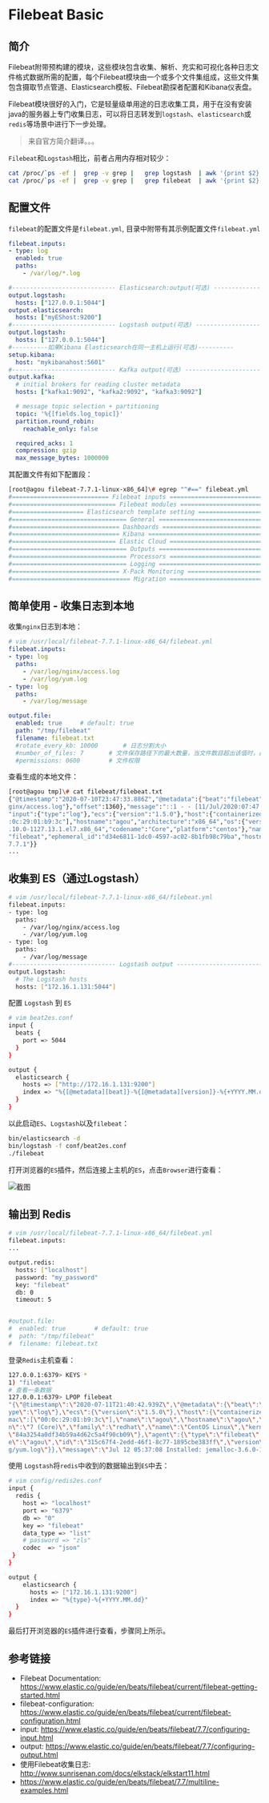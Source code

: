 # Filebeat Basic

## 简介

Filebeat附带预构建的模块，这些模块包含收集、解析、充实和可视化各种日志文件格式数据所需的配置，每个Filebeat模块由一个或多个文件集组成，这些文件集包含摄取节点管道、Elasticsearch模板、Filebeat勘探者配置和Kibana仪表盘。

Filebeat模块很好的入门，它是轻量级单用途的日志收集工具，用于在没有安装java的服务器上专门收集日志，可以将日志转发到`logstash`、`elasticsearch`或`redis`等场景中进行下一步处理。

> 来自官方简介翻译。。。

`Filebeat`和`Logstash`相比，前者占用内存相对较少：

```bash
cat /proc/`ps -ef |  grep -v grep |   grep logstash  | awk '{print $2}'`/status | grep -i vm
cat /proc/`ps -ef |  grep -v grep |   grep filebeat  | awk '{print $2}'`/status | grep -i vm
```

## 配置文件

`filebeat`的配置文件是`filebeat.yml`, 目录中附带有其示例配置文件`filebeat.yml`

```yml
filebeat.inputs:
- type: log
  enabled: true
  paths:
    - /var/log/*.log

#----------------------------- Elasticsearch:output(可选) --------------------------------
output.logstash:
  hosts: ["127.0.0.1:5044"]
output.elasticsearch:
  hosts: ["myEShost:9200"]
#----------------------------- Logstash output(可选) --------------------------------
output.logstash:
  hosts: ["127.0.0.1:5044"]
#----------如果Kibana Elasticsearch在同一主机上运行(可选)----------
setup.kibana:
  host: "mykibanahost:5601" 
#----------------------------- Kafka output(可选) --------------------------------
output.kafka:
  # initial brokers for reading cluster metadata
  hosts: ["kafka1:9092", "kafka2:9092", "kafka3:9092"]

  # message topic selection + partitioning
  topic: '%{[fields.log_topic]}'
  partition.round_robin:
    reachable_only: false

  required_acks: 1
  compression: gzip
  max_message_bytes: 1000000
```
其配置文件有如下配置段：

```bash
[root@agou filebeat-7.7.1-linux-x86_64]\# egrep "^#==" filebeat.yml
#=========================== Filebeat inputs =============================
#============================= Filebeat modules ===============================
#==================== Elasticsearch template setting ==========================
#================================ General =====================================
#============================== Dashboards =====================================
#============================== Kibana =====================================
#============================= Elastic Cloud ==================================
#================================ Outputs =====================================
#================================ Processors =====================================
#================================ Logging =====================================
#============================== X-Pack Monitoring ===============================
#================================= Migration ==================================
```

## 简单使用 - 收集日志到本地

收集`nginx`日志到本地：

```yml
# vim /usr/local/filebeat-7.7.1-linux-x86_64/filebeat.yml
filebeat.inputs:
- type: log
  paths:
    - /var/log/nginx/access.log 
    - /var/log/yum.log
- type: log
  paths:
    - /var/log/message

output.file:
  enabled: true		# default: true
  path: "/tmp/filebeat"
  filename: filebeat.txt
  #rotate_every_kb: 10000		# 日志分割大小
  #number_of_files: 7		# 文件保存路径下的最大数量，当文件数目超出该值时，最旧的文件将会被删除，该值应该介于2-1024之间，默认为7
  #permissions: 0600		# 文件权限
```

查看生成的本地文件：

```bash
[root@agou tmp]\# cat filebeat/filebeat.txt 
{"@timestamp":"2020-07-10T23:47:33.886Z","@metadata":{"beat":"filebeat","type":"_doc","version":"7.7.1"},"log":{"file":{"path":"/var/log/n
ginx/access.log"},"offset":1360},"message":"::1 - - [11/Jul/2020:07:47:24 +0800] \"GET / HTTP/1.1\" 200 4833 \"-\" \"curl/7.29.0\" \"-\"",
"input":{"type":"log"},"ecs":{"version":"1.5.0"},"host":{"containerized":false,"ip":["172.16.1.131","fe80::20c:29ff:fe01:b93c"],"mac":["00
:0c:29:01:b9:3c"],"hostname":"agou","architecture":"x86_64","os":{"version":"7 (Core)","family":"redhat","name":"CentOS Linux","kernel":"3
.10.0-1127.13.1.el7.x86_64","codename":"Core","platform":"centos"},"name":"agou","id":"84a3254a0df34b59a4d62c5a4f90cb09"},"agent":{"type":
"filebeat","ephemeral_id":"d34e6811-1dc0-4597-ac02-8b1fb98c79ba","hostname":"agou","id":"315c67f4-2edd-46f1-8c77-1895cbe383ff","version":"
7.7.1"}}
...
```

## 收集到 ES（通过Logstash）

```bash
# vim /usr/local/filebeat-7.7.1-linux-x86_64/filebeat.yml
filebeat.inputs:
- type: log
  paths:
    - /var/log/nginx/access.log
    - /var/log/yum.log
- type: log
  paths:
    - /var/log/message
#----------------------------- Logstash output --------------------------------
output.logstash:
  # The Logstash hosts
  hosts: ["172.16.1.131:5044"]
```

配置 `Logstash` 到 `ES`

```bash
# vim beat2es.conf 
input {
  beats {
    port => 5044
  }
}

output {
  elasticsearch {
    hosts => ["http://172.16.1.131:9200"]
    index => "%{[@metadata][beat]}-%{[@metadata][version]}-%{+YYYY.MM.dd}"
  }
}
```

以此启动`ES`、`Logstash`以及`filebeat`：

```bash
bin/elasticsearch -d
bin/logstash -f conf/beat2es.conf
./filebeat
```

打开浏览器的`ES`插件，然后连接上主机的`ES`，点击`Browser`进行查看：

![](https://agou-images.oss-cn-qingdao.aliyuncs.com/blog-images/elk%20stack/filbeat-1.png "截图")

## 输出到 Redis

```bash
# vim /usr/local/filebeat-7.7.1-linux-x86_64/filebeat.yml
filebeat.inputs:
...

output.redis:
  hosts: ["localhost"]
  password: "my_password"
  key: "filebeat"
  db: 0
  timeout: 5


#output.file:
#  enabled: true		# default: true
#  path: "/tmp/filebeat"
#  filename: filebeat.txt
```

登录`Redis`主机查看：

```bash
127.0.0.1:6379> KEYS *
1) "filebeat"
# 查看一条数据
127.0.0.1:6379> LPOP filebeat
"{\"@timestamp\":\"2020-07-11T21:40:42.939Z\",\"@metadata\":{\"beat\":\"filebeat\",\"type\":\"_doc\",\"version\":\"7.7.1\"},\"input\":{\"t
ype\":\"log\"},\"ecs\":{\"version\":\"1.5.0\"},\"host\":{\"containerized\":false,\"ip\":[\"172.16.1.131\",\"fe80::20c:29ff:fe01:b93c\"],\"
mac\":[\"00:0c:29:01:b9:3c\"],\"name\":\"agou\",\"hostname\":\"agou\",\"architecture\":\"x86_64\",\"os\":{\"platform\":\"centos\",\"versio
n\":\"7 (Core)\",\"family\":\"redhat\",\"name\":\"CentOS Linux\",\"kernel\":\"3.10.0-1127.13.1.el7.x86_64\",\"codename\":\"Core\"},\"id\":
\"84a3254a0df34b59a4d62c5a4f90cb09\"},\"agent\":{\"type\":\"filebeat\",\"ephemeral_id\":\"63731e5e-da81-4b88-a390-01e4ce8d66aa\",\"hostnam
e\":\"agou\",\"id\":\"315c67f4-2edd-46f1-8c77-1895cbe383ff\",\"version\":\"7.7.1\"},\"log\":{\"offset\":14932,\"file\":{\"path\":\"/var/lo
g/yum.log\"}},\"message\":\"Jul 12 05:37:08 Installed: jemalloc-3.6.0-1.el7.x86_64\"}"
```

使用 `Logstash`将`redis`中收到的数据输出到`ES`中去：

```bash
# vim config/redis2es.conf
input {
  redis {
    host => "localhost"
    port => "6379"
    db => "0"
    key => "filebeat"
    data_type => "list"
    # password => "zls"
    codec  => "json"
 }
}

output {
    elasticsearch {
      hosts => ["172.16.1.131:9200"]
      index => "%{type}-%{+YYYY.MM.dd}"
  }
}
```

最后打开浏览器的`ES`插件进行查看，步骤同上所示。

## 参考链接

* Filebeat Documentation: https://www.elastic.co/guide/en/beats/filebeat/current/filebeat-getting-started.html
* filebeat-configuration: https://www.elastic.co/guide/en/beats/filebeat/current/filebeat-configuration.html
* input: https://www.elastic.co/guide/en/beats/filebeat/7.7/configuring-input.html
* output: https://www.elastic.co/guide/en/beats/filebeat/7.7/configuring-output.html
*  使用Filebeat收集日志: http://www.sunrisenan.com/docs/elkstack/elkstart11.html
*  https://www.elastic.co/guide/en/beats/filebeat/7.7/multiline-examples.html